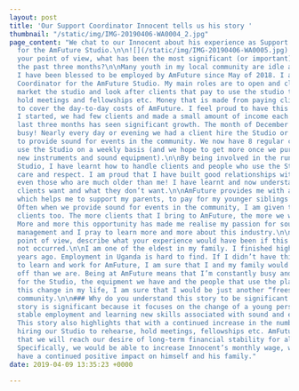 ```yaml
---
layout: post
title: 'Our Support Coordinator Innocent tells us his story '
thumbnail: "/static/img/IMG-20190406-WA0004_2.jpg"
page_content: "We chat to our Innocent about his experience as Support Coordinator
  for the AmFuture Studio.\n\n![](/static/img/IMG-20190406-WA0005.jpg) \n\n### From
  your point of view, what has been the most significant (or important) change over
  the past three months?\n\nMany youth in my local community are idle and unemployed.
  I have been blessed to be employed by AmFuture since May of 2018. I am the Support
  Coordinator for the AmFuture Studio. My main roles are to open and close the studio,
  market the studio and look after clients that pay to use the studio to rehearse,
  hold meetings and fellowships etc. Money that is made from paying clients helps
  to cover the day-to-day costs of AmFuture. I feel proud to have this position.\n\nWhen
  I started, we had few clients and made a small amount of income each month. The
  last three months has seen significant growth. The month of December was excitingly
  busy! Nearly every day or evening we had a client hire the Studio or we were asked
  to provide sound for events in the community. We now have 8 regular clients that
  use the Studio on a weekly basis (and we hope to get more once we purchase some
  new instruments and sound equipment).\n\nBy being involved in the running of the
  Studio, I have learnt how to handle clients and people who use the Studio, with
  care and respect. I am proud that I have built good relationships with our clients,
  even those who are much older than me! I have learnt and now understand what our
  clients want and what they don’t want.\n\nAmFuture provides me with a monthly wage,
  which helps me to support my parents, to pay for my younger siblings’ school fees.
  Often when we provide sound for events in the community, I am given tips by our
  clients too. The more clients that I bring to AmFuture, the more we will all benefit.
  More and more this opportunity has made me realise my passion for sound and events
  management and I pray to learn more and more about this industry.\n\n### From your
  point of view, describe what your experience would have been if this change had
  not occurred.\n\nI am one of the eldest in my family. I finished high school two
  years ago. Employment in Uganda is hard to find. If I didn’t have this opportunity
  to learn and work for AmFuture, I am sure that I and my family would be far worse
  off than we are. Being at AmFuture means that I’m constantly busy and responsible
  for the Studio, the equipment we have and the people that use the place. Without
  this change in my life, I am sure that I would be just another “freestyler” in my
  community.\n\n### Why do you understand this story to be significant (or important)?\n\nThis
  story is significant because it focuses on the change of a young person finding
  stable employment and learning new skills associated with sound and events management.
  This story also highlights that with a continued increase in the number of clients
  hiring our Studio to rehearse, hold meetings, fellowships etc. AmFuture is hopeful
  that we will reach our desire of long-term financial stability for all involved.
  Specifically, we would be able to increase Innocent’s monthly wage, which would
  have a continued positive impact on himself and his family."
date: 2019-04-09 13:35:23 +0000

---
```

